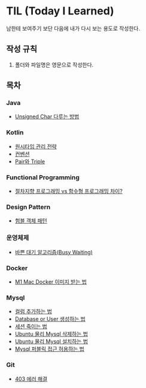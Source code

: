 # TIL (Today I Learned)
남한테 보여주기 보단 다음에 내가 다시 보는 용도로 작성한다.

## 작성 규칙
1. 폴더와 파일명은 영문으로 작성한다.

## 목차

### Java
- [Unsigned Char 다루는 방법](/java/unsigned-char.md)

### Kotlin
- [원시타입 관리 전략](/kotlin/primitive.md)
- [컨벤션](/kotlin/convention.md)
- [Pair와 Triple](/kotlin/pair-triple.md)

### Functional Programming
- [절차지향 프로그래밍 vs 함수형 프로그래밍 차이?](/functional-programming/why-sequence.md)

### Design Pattern
- [험블 객체 패턴](/design-pattern/humble-object-pattern.md)

### 운영체제
- [바쁜 대기 알고리즘(Busy Waiting)](/os/busywaiting.md)

### Docker
- [M1 Mac Docker 이미지 받는 법](/docker/m1-mac-docker.md)

### Mysql
- [컬럼 추가하는 법](/mysql/column-add.md)
- [Database or User 생성하는 법](/mysql/db-and-user-create.md)
- [세션 죽이는 법](/mysql/session.md)
- [Ubuntu 물리 Mysql 삭제하는 법](/mysql/ubuntu-mysql-delete.md)
- [Ubuntu 물리 Mysql 설치하는 법](/mysql/ubuntu-mysql-install.md)
- [Mysql 퍼블릭 접근 허용하는 법](/mysql/ubuntu-mysql-public-access.md)

### Git
- [403 에러 해결](/git/github-403-error.md)